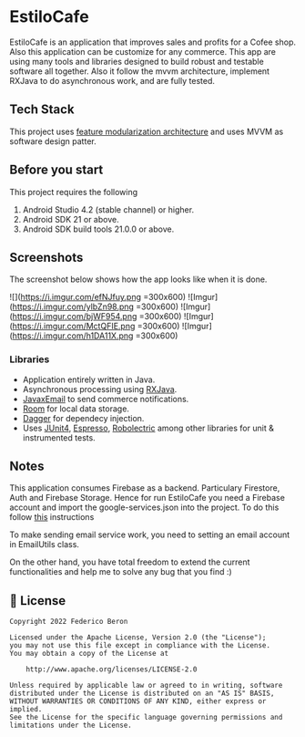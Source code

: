 # EstiloCafe

EstiloCafe is an application that improves sales and profits for a Cofee shop. Also this application can be customize for any commerce.
This app are using many tools and libraries designed to build robust and testable software all together. Also it follow the mvvm architecture, implement RXJava to do asynchronous work, and are fully tested.

## Tech Stack

This project uses [feature modularization architecture](https://proandroiddev.com/intro-to-app-modularization-42411e4c421e) and uses MVVM as software design patter.

## Before you start
This project requires the following

 1. Android Studio 4.2 (stable channel) or higher.
 2. Android SDK 21 or above.
 3. Android SDK build tools 21.0.0 or above.

## Screenshots
The screenshot below shows how the app looks like when it is done.

![](https://i.imgur.com/efNJfuy.png =300x600)   ![Imgur](https://i.imgur.com/ylbZn98.png =300x600)   ![Imgur](https://i.imgur.com/bjWF954.png =300x600)   ![Imgur](https://i.imgur.com/MctQFIE.png =300x600)   ![Imgur](https://i.imgur.com/h1DA11X.png =300x600)

### Libraries

 - Application entirely written in Java.
 - Asynchronous processing using [RXJava](https://reactivex.io/).
 - [JavaxEmail](https://javaee.github.io/javamail/) to send commerce notifications.
 - [Room](https://developer.android.com/training/data-storage/room) for local data storage.
 - [Dagger](https://dagger.dev/) for dependecy injection.
 - Uses [JUnit4](https://developer.android.com/training/testing/junit-rules), [Espresso](https://developer.android.com/training/testing/espresso), [Robolectric](http://robolectric.org/) among other libraries for unit & instrumented tests.

## Notes
This application consumes Firebase as a backend. Particulary Firestore, Auth and Firebase Storage. Hence for run EstiloCafe you need a Firebase account and import the google-services.json into the project. To do this follow [this](https://firebase.google.com/docs/android/setup?hl=es) instructions

To make sending email service work, you need to setting an email account in EmailUtils class.

On the other hand, you have total freedom to extend the current functionalities and help me to solve any bug that you find :)

## 📃 License

```
Copyright 2022 Federico Beron

Licensed under the Apache License, Version 2.0 (the "License");
you may not use this file except in compliance with the License.
You may obtain a copy of the License at

    http://www.apache.org/licenses/LICENSE-2.0

Unless required by applicable law or agreed to in writing, software
distributed under the License is distributed on an "AS IS" BASIS,
WITHOUT WARRANTIES OR CONDITIONS OF ANY KIND, either express or implied.
See the License for the specific language governing permissions and
limitations under the License.
```